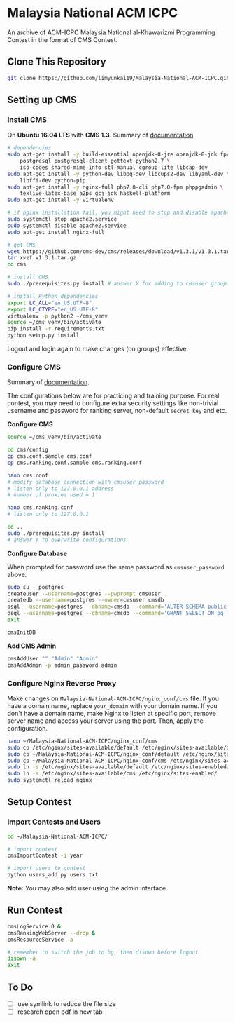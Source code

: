 # Malaysia National ACM ICPC
An archive of ACM-ICPC Malaysia National al-Khawarizmi Programming Contest in the format of CMS Contest.

## Clone This Repository
```bash
git clone https://github.com/limyunkai19/Malaysia-National-ACM-ICPC.git
```

## Setting up CMS
### Install CMS
On **Ubuntu 16.04 LTS** with **CMS 1.3**. Summary of [documentation](https://cms.readthedocs.io/en/v1.3/Installation.html).

```bash
# dependencies
sudo apt-get install -y build-essential openjdk-8-jre openjdk-8-jdk fpc \
    postgresql postgresql-client gettext python2.7 \
    iso-codes shared-mime-info stl-manual cgroup-lite libcap-dev
sudo apt-get install -y python-dev libpq-dev libcups2-dev libyaml-dev \
    libffi-dev python-pip
sudo apt-get install -y nginx-full php7.0-cli php7.0-fpm phppgadmin \
    texlive-latex-base a2ps gcj-jdk haskell-platform
sudo apt-get install -y virtualenv

# if nginx installation fail, you might need to stop and disable apache service
sudo systemctl stop apache2.service
sudo systemctl disable apache2.service
sudo apt-get install nginx-full

# get CMS
wget https://github.com/cms-dev/cms/releases/download/v1.3.1/v1.3.1.tar.gz
tar xvzf v1.3.1.tar.gz
cd cms

# install CMS
sudo ./prerequisites.py install # answer Y for adding to cmsuser group

# install Python dependencies
export LC_ALL="en_US.UTF-8"
export LC_CTYPE="en_US.UTF-8"
virtualenv -p python2 ~/cms_venv
source ~/cms_venv/bin/activate
pip install -r requirements.txt
python setup.py install
```
Logout and login again to make changes (on groups) effective.

### Configure CMS
Summary of [documentation](https://cms.readthedocs.io/en/v1.3/Running%20CMS.html).

The configurations below are for practicing and training purpose. For real contest, you may need to configure extra security settings like non-trivial username and password for ranking server, non-default `secret_key` and etc.

**Configure CMS**
```bash
source ~/cms_venv/bin/activate

cd cms/config
cp cms.conf.sample cms.conf
cp cms.ranking.conf.sample cms.ranking.conf

nano cms.conf
# modify database connection with cmsuser_password
# listen only to 127.0.0.1 address
# number of proxies used = 1

nano cms.ranking.conf
# listen only to 127.0.0.1

cd ..
sudo ./prerequisites.py install
# answer Y to overwrite configurations
```

**Configure Database**

When prompted for password use the same password as `cmsuser_password` above.
```bash
sudo su - postgres
createuser --username=postgres --pwprompt cmsuser
createdb --username=postgres --owner=cmsuser cmsdb
psql --username=postgres --dbname=cmsdb --command='ALTER SCHEMA public OWNER TO cmsuser'
psql --username=postgres --dbname=cmsdb --command='GRANT SELECT ON pg_largeobject TO cmsuser'
exit

cmsInitDB
```

**Add CMS Admin**
```bash
cmsAddUser "" "Admin" "Admin"
cmsAddAdmin -p admin_password admin
```

### Configure Nginx Reverse Proxy
Make changes on `Malaysia-National-ACM-ICPC/nginx_conf/cms` file. If you have a domain name, replace `your_domain` with your domain name. If you don't have a domain name, make Nginx to listen at specific port, remove server name and access your server using the port. Then, apply the configuration.

```bash
nano ~/Malaysia-National-ACM-ICPC/nginx_conf/cms
sudo cp /etc/nginx/sites-available/default /etc/nginx/sites-available/default.bak
sudo cp ~/Malaysia-National-ACM-ICPC/nginx_conf/default /etc/nginx/sites-available/
sudo cp ~/Malaysia-National-ACM-ICPC/nginx_conf/cms /etc/nginx/sites-available/
sudo ln -s /etc/nginx/sites-available/default /etc/nginx/sites-enabled/
sudo ln -s /etc/nginx/sites-available/cms /etc/nginx/sites-enabled/
sudo systemctl reload nginx
```

## Setup Contest
### Import Contests and Users
```bash
cd ~/Malaysia-National-ACM-ICPC/

# import contest
cmsImportContest -i year

# import users to contest
python users_add.py users.txt
```
**Note:** You may also add user using the admin interface.


## Run Contest
```bash
cmsLogService 0 &
cmsRankingWebServer --drop &
cmsResourceService -a

# remember to switch the job to bg, then disown before logout
disown -a
exit
```

## To Do
- [ ] use symlink to reduce the file size
- [ ] research open pdf in new tab
